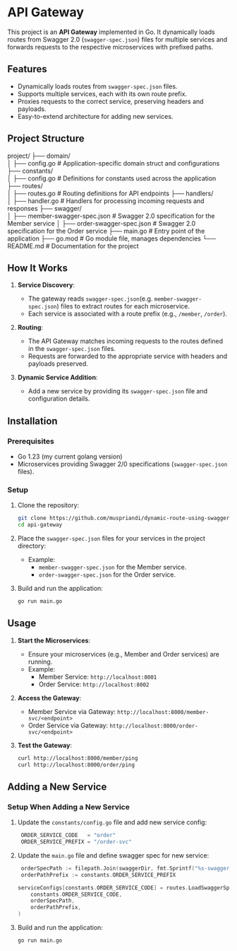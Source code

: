 # API Gateway

This project is an **API Gateway** implemented in Go. It dynamically loads routes from Swagger 2.0 (`swagger-spec.json`) files for multiple services and forwards requests to the respective microservices with prefixed paths.

## Features

- Dynamically loads routes from `swagger-spec.json` files.
- Supports multiple services, each with its own route prefix.
- Proxies requests to the correct service, preserving headers and payloads.
- Easy-to-extend architecture for adding new services.

## Project Structure
project/
├── domain/                        
│   ├── config.go                  # Application-specific domain struct and configurations
├── constants/                     
│   ├── config.go                  # Definitions for constants used across the application
├── routes/                        
│   ├── routes.go                  # Routing definitions for API endpoints
├── handlers/                      
│   ├── handler.go                 # Handlers for processing incoming requests and responses
├── swagger/                       
│   ├── member-swagger-spec.json   # Swagger 2.0 specification for the Member service
│   ├── order-swagger-spec.json    # Swagger 2.0 specification for the Order service
├── main.go                        # Entry point of the application
├── go.mod                         # Go module file, manages dependencies
└── README.md                      # Documentation for the project


## How It Works

1. **Service Discovery**: 
   - The gateway reads `swagger-spec.json`(e.g. `member-swagger-spec.json`) files to extract routes for each microservice.
   - Each service is associated with a route prefix (e.g., `/member`, `/order`).

2. **Routing**:
   - The API Gateway matches incoming requests to the routes defined in the `swagger-spec.json` files.
   - Requests are forwarded to the appropriate service with headers and payloads preserved.

3. **Dynamic Service Addition**:
   - Add a new service by providing its `swagger-spec.json` file and configuration details.

## Installation

### Prerequisites

- Go 1.23 (my current golang version)
- Microservices providing Swagger 2/0 specifications (`swagger-spec.json` files).

### Setup

1. Clone the repository:
   ```bash
   git clone https://github.com/muspriandi/dynamic-route-using-swagger2.0.git
   cd api-gateway
   ```

2. Place the `swagger-spec.json` files for your services in the project directory:
   - Example:
     - `member-swagger-spec.json` for the Member service.
     - `order-swagger-spec.json` for the Order service.

3. Build and run the application:
   ```bash
   go run main.go
   ```
   
## Usage

1. **Start the Microservices**:
   - Ensure your microservices (e.g., Member and Order services) are running.
   - Example:
     - Member Service: `http://localhost:8001`
     - Order Service: `http://localhost:8002`

2. **Access the Gateway**:
   - Member Service via Gateway: `http://localhost:8000/member-svc/<endpoint>`
   - Order Service via Gateway: `http://localhost:8000/order-svc/<endpoint>`

3. **Test the Gateway**:
   ```bash
   curl http://localhost:8000/member/ping
   curl http://localhost:8000/order/ping
   ```

## Adding a New Service

### Setup When Adding a New Service

1. Update the `constants/config.go` file and add new service config:
   ```go
	ORDER_SERVICE_CODE   = "order"
	ORDER_SERVICE_PREFIX = "/order-svc"
   ```
   
2. Update the `main.go` file and define swagger spec for new service:
   ```go
	orderSpecPath := filepath.Join(swaggerDir, fmt.Sprintf("%s-swagger-spec.json", constants.ORDER_SERVICE_CODE))
	orderPathPrefix := constants.ORDER_SERVICE_PREFIX
   ```
   
    ```go
	serviceConfigs[constants.ORDER_SERVICE_CODE] = routes.LoadSwaggerSpec(
		constants.ORDER_SERVICE_CODE,
		orderSpecPath,
		orderPathPrefix,
	)
   ```
3. Build and run the application:
   ```bash
   go run main.go
   ```